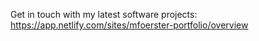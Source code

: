 Get in touch with my latest software projects: https://app.netlify.com/sites/mfoerster-portfolio/overview
